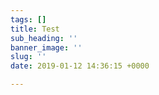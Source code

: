 ```yaml
---
tags: []
title: Test
sub_heading: ''
banner_image: ''
slug: ''
date: 2019-01-12 14:36:15 +0000

---
```


